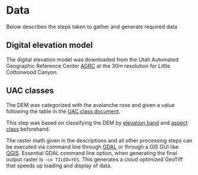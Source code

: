 # Data

Below describes the steps taken to gather and generate required data

## Digital elevation model
The digital elevation model was downloaded from the Utah Automated 
Geographic Reference Center [AGRC](https://gis.utah.gov/data/elevation-and-terrain/)
at the 30m resolution for Little Cottonwood Canyon.

## UAC classes
The DEM was categorized with the avalanche rose and given a value 
following the table in the [UAC class document](map/uac_class.txt).

This step was based on classifying the DEM by 
[elevation band](map/elevation_class.txt) and 
[aspect class](map/aspect_class.txt) beforehand.

The raster math given in the descriptions and all other processing steps can 
be executed via command line through [GDAL](https://gdal.org) or through 
a GIS GUI like [QGIS](https://www.qgis.org/en/site/).
Essential GDAL command line option, when generating the final output raster 
is `-co TILED=YES`. This generates a cloud optimized GeoTiff that speeds up
loading and display of data.